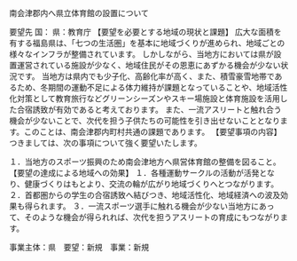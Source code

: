 南会津郡内へ県立体育館の設置について

要望先	国：
	県：教育庁
【要望を必要とする地域の現状と課題】
広大な面積を有する福島県は、「七つの生活圏」を基本に地域づくりが進められ、地域ごとの様々なインフラが整備されています。
しかしながら、当地方においては県が設置運営されている施設が少なく、地域住民がその恩恵にあずかる機会が少ない状況です。
当地方は県内でも少子化、高齢化率が高く、また、積雪豪雪地帯であるため、冬期間の運動不足による体力維持が課題となっていることや、地域活性化対策として教育旅行などグリーンシーズンやスキー場施設と体育施設を活用した合宿誘致が有効であると考えております。
また、一流アスリートと触れ合う機会が少ないことで、次代を担う子供たちの可能性を引き出せないこととなります。このことは、南会津郡内町村共通の課題であります。
【要望事項の内容】
つきましては、次の事項について強く要望いたします。

１．当地方のスポーツ振興のため南会津地方へ県営体育館の整備を図ること。
【要望の達成による地域への効果】
１．各種運動サークルの活動が活発となり、健康づくりはもとより、交流の輪が広がり地域づくりへとつながります。
２．首都圏からの学生の合宿誘致へ結びつき、地域活性化、地域経済への波及効果も得られます。
３．一流スポーツ選手に触れる機会が少ない当地方にあって、そのような機会が得られれば、次代を担うアスリートの育成にもつながります。











事業主体：県　要望：新規　事業：新規